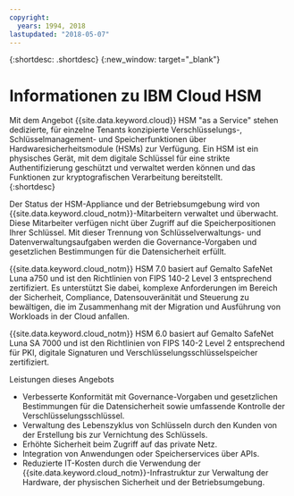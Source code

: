 ```yaml
---
copyright:
  years: 1994, 2018
lastupdated: "2018-05-07"
---
```


{:shortdesc: .shortdesc}
{:new_window: target="_blank"}

# Informationen zu IBM Cloud HSM

Mit dem Angebot {{site.data.keyword.cloud}} HSM "as a Service" stehen dedizierte, für einzelne Tenants konzipierte Verschlüsselungs-, Schlüsselmanagement- und Speicherfunktionen über Hardwaresicherheitsmodule (HSMs) zur Verfügung. Ein HSM ist ein physisches Gerät, mit dem digitale Schlüssel für eine strikte Authentifizierung geschützt und verwaltet werden können und das Funktionen zur kryptografischen Verarbeitung bereitstellt.  
{:shortdesc}

Der Status der HSM-Appliance und der Betriebsumgebung wird von {{site.data.keyword.cloud_notm}}-Mitarbeitern verwaltet und überwacht. Diese Mitarbeiter verfügen nicht über Zugriff auf die Speicherpositionen Ihrer Schlüssel. Mit dieser Trennung von Schlüsselverwaltungs- und Datenverwaltungsaufgaben werden die Governance-Vorgaben und gesetzlichen Bestimmungen für die Datensicherheit erfüllt.
 
{{site.data.keyword.cloud_notm}} HSM 7.0 basiert auf Gemalto SafeNet Luna a750 und ist den Richtlinien von FIPS 140-2 Level 3 entsprechend zertifiziert. Es unterstützt Sie dabei, komplexe Anforderungen im Bereich der Sicherheit, Compliance, Datensouveränität und Steuerung zu bewältigen, die im Zusammenhang mit der Migration und Ausführung von Workloads in der Cloud anfallen.
 
{{site.data.keyword.cloud_notm}} HSM 6.0 basiert auf Gemalto SafeNet Luna SA 7000 und ist den Richtlinien von FIPS 140-2 Level 2 entsprechend für PKI, digitale Signaturen und Verschlüsselungsschlüsselspeicher zertifiziert. 

Leistungen dieses Angebots

  * Verbesserte Konformität mit Governance-Vorgaben und gesetzlichen Bestimmungen für die Datensicherheit sowie umfassende Kontrolle der Verschlüsselungsschlüssel.
  * Verwaltung des Lebenszyklus von Schlüsseln durch den Kunden von der Erstellung bis zur Vernichtung des Schlüssels.
  * Erhöhte Sicherheit beim Zugriff auf das private Netz.
  * Integration von Anwendungen oder Speicherservices über APIs.
  * Reduzierte IT-Kosten durch die Verwendung der {{site.data.keyword.cloud_notm}}-Infrastruktur zur Verwaltung der Hardware, der physischen Sicherheit und der Betriebsumgebung.

